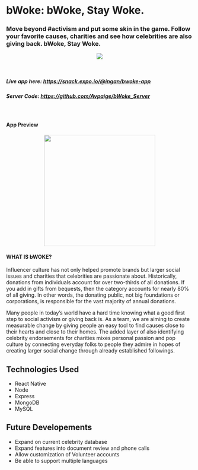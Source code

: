 # bWoke: bWoke, Stay Woke.

### Move beyond #activism and put some skin in the game. Follow your favorite causes, charities and see how celebrities are also giving back. bWoke, Stay Woke.

<p align="center">
  <img src="https://media.giphy.com/media/xULW8uYVeNcqgmyxry/giphy.gif">
</p>
<br>

##### Live app here: https://snack.expo.io/@ingan/bwoke-app

##### Server Code: https://github.com/Avpaige/bWoke_Server

<br>

#### App Preview
<p align="center">
  <img src="./assets/bwoke.gif" width="300">
</p>


#### WHAT IS bWOKE?
Influencer culture has not only helped promote brands but larger social issues and charities that celebrities are passionate about. Historically, donations from individuals account for over two-thirds of all donations. If you add in gifts from bequests, then the category accounts for nearly 80% of all giving. In other words, the donating public, not big foundations or corporations, is responsible for the vast majority of annual donations. 

Many people in today’s world have a hard time knowing what a good first step to social activism or giving back is. As a team, we are aiming to create measurable change by giving people an easy tool to find causes close to their hearts and close to their homes. The added layer of also identifying celebrity endorsements for charities mixes personal passion and pop culture by connecting everyday folks to people they admire in hopes of creating larger social change through already established followings. 

## Technologies Used
* React Native
* Node
* Express
* MongoDB
* MySQL

## Future Developements
* Expand on current celebrity database
* Expand features into document review and phone calls
* Allow customization of Volunteer accounts
* Be able to support multiple languages